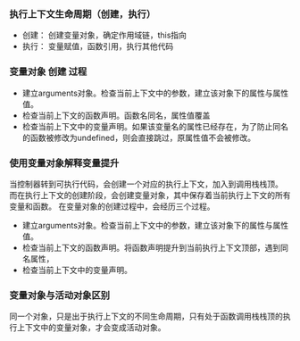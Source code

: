 ### 执行上下文生命周期（创建，执行）
+ 创建： 创建变量对象，确定作用域链，this指向
+ 执行： 变量赋值，函数引用，执行其他代码


### 变量对象 **创建** 过程
+ 建立arguments对象。检查当前上下文中的参数，建立该对象下的属性与属性值。
+ 检查当前上下文的函数声明。函数名同名，属性值覆盖
+ 检查当前上下文中的变量声明。如果该变量名的属性已经存在，为了防止同名的函数被修改为undefined，则会直接跳过，原属性值不会被修改。

### 使用变量对象解释变量提升
当控制器转到可执行代码，会创建一个对应的执行上下文，加入到调用栈栈顶。
而在执行上下文的创建阶段，会创建变量对象，其中保存着当前执行上下文的所有变量和函数。
在变量对象的创建过程中，会经历三个过程。

+ 建立arguments对象。检查当前上下文中的参数，建立该对象下的属性与属性值。
+ 检查当前上下文的函数声明。将函数声明提升到当前执行上下文顶部，遇到同名属性，
+ 检查当前上下文中的变量声明。

### 变量对象与活动对象区别
同一个对象，只是出于执行上下文的不同生命周期，只有处于函数调用栈栈顶的执行上下文中的变量对象，才会变成活动对象。